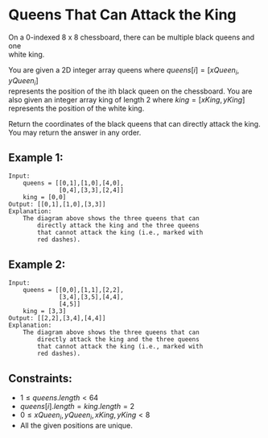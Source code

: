 # Queens That Can Attack the King

On a 0-indexed 8 x 8 chessboard, there can be multiple black queens and one  
white king.

You are given a 2D integer array queens where $queens[i] = [xQueen_i, yQueen_i]$  
represents the position of the ith black queen on the chessboard. You are  
also given an integer array king of length 2 where $king = [xKing, yKing]$  
represents the position of the white king.

Return the coordinates of the black queens that can directly attack the king.  
You may return the answer in any order.

 

## Example 1:

    Input: 
        queens = [[0,1],[1,0],[4,0],
                  [0,4],[3,3],[2,4]]
        king = [0,0]
    Output: [[0,1],[1,0],[3,3]]
    Explanation: 
        The diagram above shows the three queens that can 
            directly attack the king and the three queens 
            that cannot attack the king (i.e., marked with 
            red dashes).

## Example 2:

    Input: 
        queens = [[0,0],[1,1],[2,2],
                  [3,4],[3,5],[4,4],
                  [4,5]]
        king = [3,3]
    Output: [[2,2],[3,4],[4,4]]
    Explanation: 
        The diagram above shows the three queens that can 
            directly attack the king and the three queens 
            that cannot attack the king (i.e., marked with 
            red dashes).

 

## Constraints:

* $1 \le queens.length < 64$
* $queens[i].length = king.length = 2$
* $0 \le xQueen_i, yQueen_i, xKing, yKing < 8$
* All the given positions are unique.

